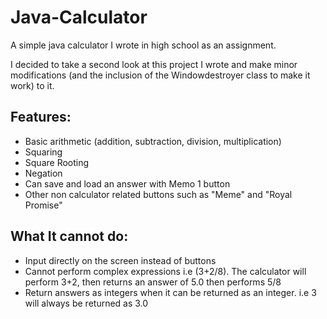 # Java-Calculator
A simple java calculator I wrote in high school as an assignment.

I decided to take a second look at this project I wrote and make minor modifications (and the inclusion of the Windowdestroyer class to make it work) to it.
## Features:
* Basic arithmetic (addition, subtraction, division, multiplication)
* Squaring
* Square Rooting
* Negation
* Can save and load an answer with Memo 1 button
* Other non calculator related buttons such as "Meme" and "Royal Promise"

## What It cannot do:
* Input directly on the screen instead of buttons
* Cannot perform complex expressions i.e (3+2/8). The calculator will perform 3+2, then returns an answer of 5.0 then performs 5/8
* Return answers as integers when it can be returned as an integer. i.e 3 will always be returned as 3.0
 
